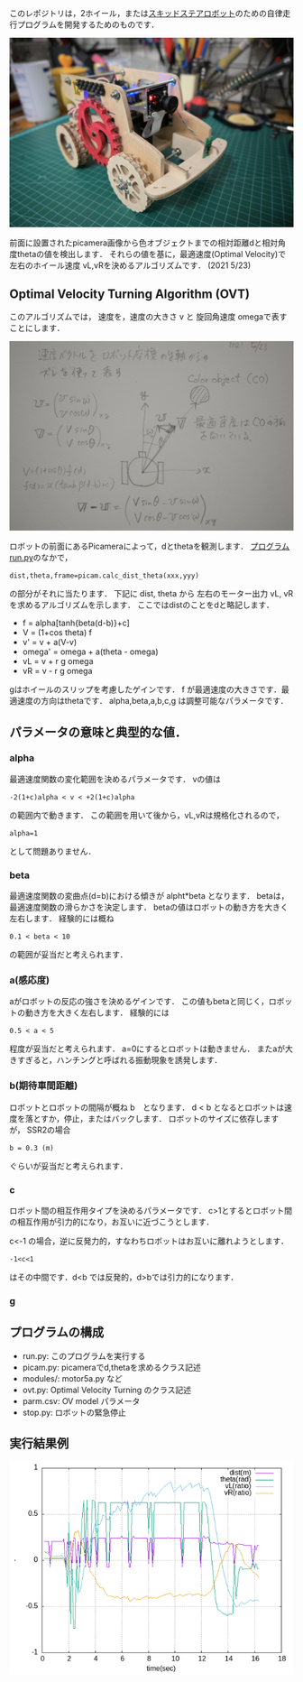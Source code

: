 このレポジトリは，2ホイール，または[スキッドステアロボット](https://github.com/HondaLab/SSR2)のための自律走行プログラムを開発するためのものです．

<img src='https://github.com/HondaLab/2D_OVTurning/blob/honda/SSR2.JPG' width=600>

前面に設置されたpicamera画像から色オブジェクトまでの相対距離dと相対角度thetaの値を検出します．
それらの値を基に，最適速度(Optimal Velocity)で左右のホイール速度 vL,vRを決めるアルゴリズムです．
(2021 5/23)


## Optimal Velocity Turning Algorithm (OVT)
このアルゴリズムでは，
速度を，速度の大きさ v と 旋回角速度 omegaで表すことにします．

<img src='https://github.com/HondaLab/2D_OVTurning/blob/honda/OVTurning.JPG' width=600>

ロボットの前面にあるPicameraによって，dとthetaを観測します．
[プログラム run.py](https://github.com/HondaLab/2D_OVTurning/blob/main/run.py)のなかで，

```
dist,theta,frame=picam.calc_dist_theta(xxx,yyy)
```
の部分がそれに当たります．
下記に dist, theta から 左右のモーター出力 vL, vRを求めるアルゴリズムを示します．
ここではdistのことをdと略記します．
  * f = alpha[tanh{beta(d-b)}+c]
  * V = (1+cos theta) f
  * v' = v + a(V-v)
  * omega' = omega + a(theta - omega)
  * vL = v + r g omega  
  * vR = v - r g omega
   
   
gはホイールのスリップを考慮したゲインです．
f が最適速度の大きさです．最適速度の方向はthetaです．
alpha,beta,a,b,c,g は調整可能なパラメータです．

## パラメータの意味と典型的な値．
### alpha
最適速度関数の変化範囲を決めるパラメータです．
vの値は
```
-2(1+c)alpha < v < +2(1+c)alpha 
```
の範囲内で動きます．
この範囲を用いて後から，vL,vRは規格化されるので，
```
alpha=1
```
として問題ありません．


### beta
最適速度関数の変曲点(d=b)における傾きが alpht*beta となります．
betaは，最適速度関数の滑らかさを決定します．
betaの値はロボットの動き方を大きく左右します．
経験的には概ね
```
0.1 < beta < 10
```
の範囲が妥当だと考えられます．

### a(感応度)
aがロボットの反応の強さを決めるゲインです．
この値もbetaと同じく，ロボットの動き方を大きく左右します．
経験的には
```
0.5 < a < 5
```
程度が妥当だと考えられます．
a=0にするとロボットは動きません．
またaが大きすぎると，ハンチングと呼ばれる振動現象を誘発します．

### b(期待車間距離)
ロボットとロボットの間隔が概ね b　となります．
d < b となるとロボットは速度を落とすか，停止，またはバックします．
ロボットのサイズに依存しますが， SSR2の場合
```
b = 0.3 (m)
```
ぐらいが妥当だと考えられます．

### c
ロボット間の相互作用タイプを決めるパラメータです．
c>1とするとロボット間の相互作用が引力的になり，お互いに近づこうとします．

c<-1 の場合，逆に反発力的，すなわちロボットはお互いに離れようとします．

```
-1<c<1
```
はその中間です．d<b では反発的，d>bでは引力的になります．

### g

## プログラムの構成
  * run.py: このプログラムを実行する
  * picam.py: picameraでd,thetaを求めるクラス記述
  * modules/: motor5a.py など
  * ovt.py: Optimal Velocity Turning のクラス記述
  * parm.csv: OV model パラメータ
  * stop.py: ロボットの緊急停止

## 実行結果例
<img src='https://github.com/HondaLab/2D_OVTurning/blob/honda/result.png' width=600>
  
